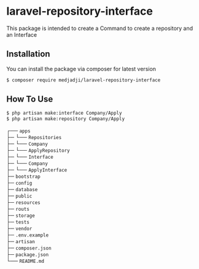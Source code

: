 # laravel-repository-interface
This package is intended to create a Command to create a repository and an Interface


## Installation

You can install the package via composer for latest version
```bash
$ composer require medjadji/laravel-repository-interface
```
## How To Use 

```bash
$ php artisan make:interface Company/Apply
$ php artisan make:repository Company/Apply

```


┌── `apps` \
├─    └──  `Repositories` \
├─            └── `Company` \
├─                   └──  `ApplyRepository` \
├─    └──  `Interface` \
├─            └── `Company` \
├─                   └──  `ApplyInterface` \
├─  `bootstrap` \
├─  `config` \
├─  `database` \
├─  `public` \
├─  `resources` \
├─  `routs` \
├─  `storage` \
├─  `tests` \
├─  `vendor` \
├─  `.env.example` \
├─  `artisan` \
├─  `composer.json` \
├─  `package.json` \
└── `README.md`

